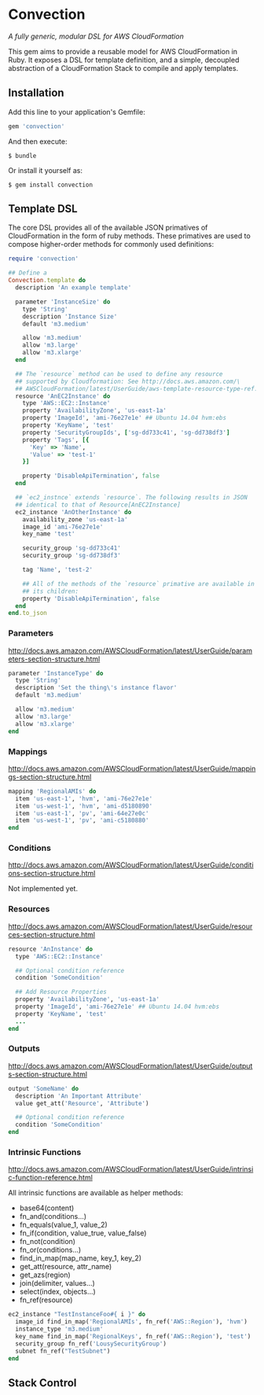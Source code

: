 # Convection
_A fully generic, modular DSL for AWS CloudFormation_

This gem aims to provide a reusable model for AWS CloudFormation in Ruby. It exposes a DSL for template definition, and a simple, decoupled abstraction of a CloudFormation Stack to compile and apply templates.

## Installation
Add this line to your application's Gemfile:

```ruby
gem 'convection'
```

And then execute:

    $ bundle

Or install it yourself as:

    $ gem install convection

## Template DSL
The core DSL provides all of the available JSON primatives of CloudFormation in the form of ruby methods. These primatives are used to compose higher-order methods for commonly used definitions:

```ruby
require 'convection'

## Define a
Convection.template do
  description 'An example template'

  parameter 'InstanceSize' do
    type 'String'
    description 'Instance Size'
    default 'm3.medium'

    allow 'm3.medium'
    allow 'm3.large'
    allow 'm3.xlarge'
  end

  ## The `resource` method can be used to define any resource
  ## supported by Cloudformation: See http://docs.aws.amazon.com/\
  ## AWSCloudFormation/latest/UserGuide/aws-template-resource-type-ref.html
  resource 'AnEC2Instance' do
    type 'AWS::EC2::Instance'
    property 'AvailabilityZone', 'us-east-1a'
    property 'ImageId', 'ami-76e27e1e' ## Ubuntu 14.04 hvm:ebs
    property 'KeyName', 'test'
    property 'SecurityGroupIds', ['sg-dd733c41', 'sg-dd738df3']
    property 'Tags', [{
      'Key' => 'Name',
      'Value' => 'test-1'
    }]

    property 'DisableApiTermination', false
  end

  ## `ec2_instnce` extends `resource`. The following results in JSON
  ## identical to that of Resource[AnEC2Instance]
  ec2_instance 'AnOtherInstance' do
    availability_zone 'us-east-1a'
    image_id 'ami-76e27e1e'
    key_name 'test'

    security_group 'sg-dd733c41'
    security_group 'sg-dd738df3'

    tag 'Name', 'test-2'

    ## All of the methods of the `resource` primative are available in
    ## its children:
    property 'DisableApiTermination', false
  end
end.to_json
```

### Parameters
http://docs.aws.amazon.com/AWSCloudFormation/latest/UserGuide/parameters-section-structure.html

```ruby
parameter 'InstanceType' do
  type 'String'
  description 'Set the thing\'s instance flavor'
  default 'm3.medium'

  allow 'm3.medium'
  allow 'm3.large'
  allow 'm3.xlarge'
end
```

### Mappings
http://docs.aws.amazon.com/AWSCloudFormation/latest/UserGuide/mappings-section-structure.html

```ruby
mapping 'RegionalAMIs' do
  item 'us-east-1', 'hvm', 'ami-76e27e1e'
  item 'us-west-1', 'hvm', 'ami-d5180890'
  item 'us-east-1', 'pv', 'ami-64e27e0c'
  item 'us-west-1', 'pv', 'ami-c5180880'
end
```

### Conditions
http://docs.aws.amazon.com/AWSCloudFormation/latest/UserGuide/conditions-section-structure.html

Not implemented yet.

### Resources
http://docs.aws.amazon.com/AWSCloudFormation/latest/UserGuide/resources-section-structure.html

```ruby
resource 'AnInstance' do
  type 'AWS::EC2::Instance'

  ## Optional condition reference
  condition 'SomeCondition'

  ## Add Resource Properties
  property 'AvailabilityZone', 'us-east-1a'
  property 'ImageId', 'ami-76e27e1e' ## Ubuntu 14.04 hvm:ebs
  property 'KeyName', 'test'
  ...
end
```

### Outputs
http://docs.aws.amazon.com/AWSCloudFormation/latest/UserGuide/outputs-section-structure.html

```ruby
output 'SomeName' do
  description 'An Important Attribute'
  value get_att('Resource', 'Attribute')

  ## Optional condition reference
  condition 'SomeCondition'
end
```

### Intrinsic Functions
http://docs.aws.amazon.com/AWSCloudFormation/latest/UserGuide/intrinsic-function-reference.html

All intrinsic functions are available as helper methods:

 * base64(content)
 * fn_and(conditions...)
 * fn_equals(value_1, value_2)
 * fn_if(condition, value_true, value_false)
 * fn_not(condition)
 * fn_or(conditions...)
 * find_in_map(map_name, key_1, key_2)
 * get_att(resource, attr_name)
 * get_azs(region)
 * join(delimiter, values...)
 * select(index, objects...)
 * fn_ref(resource)

```ruby
ec2_instance "TestInstanceFoo#{ i }" do
  image_id find_in_map('RegionalAMIs', fn_ref('AWS::Region'), 'hvm')
  instance_type 'm3.medium'
  key_name find_in_map('RegionalKeys', fn_ref('AWS::Region'), 'test')
  security_group fn_ref('LousySecurityGroup')
  subnet fn_ref("TestSubnet")
end
```

## Stack Control
